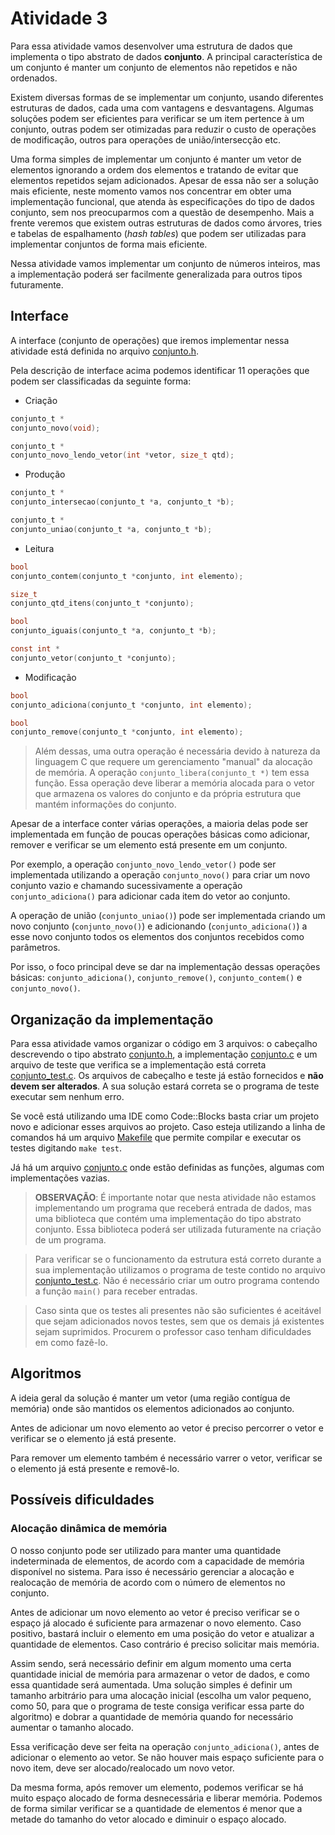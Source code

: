 # Atividade 3

Para essa atividade vamos desenvolver uma estrutura de dados que implementa o tipo abstrato de dados **conjunto**. A principal característica de um conjunto é manter um conjunto de elementos não repetidos e não ordenados.


Existem diversas formas de se implementar um conjunto, usando diferentes estruturas de dados, cada uma com vantagens e desvantagens. Algumas soluções podem ser eficientes para verificar se um item pertence à um conjunto, outras podem ser otimizadas para reduzir o custo de operações de modificação, outros para operações de união/intersecção etc.

Uma forma simples de implementar um conjunto é manter um vetor de elementos ignorando a ordem dos elementos e tratando de evitar que elementos repetidos sejam adicionados. Apesar de essa não ser a solução mais eficiente, neste momento vamos nos concentrar em obter uma implementação funcional, que atenda às especificações do tipo de dados conjunto, sem nos preocuparmos com a questão de desempenho. Mais a frente veremos que existem outras estruturas de dados como árvores, tries e tabelas de espalhamento (*hash tables*) que podem ser utilizadas para implementar conjuntos de forma mais eficiente.

Nessa atividade vamos implementar um conjunto de números inteiros, mas a implementação poderá ser facilmente generalizada para outros tipos futuramente.

## Interface

A interface (conjunto de operações) que iremos implementar nessa atividade está definida no arquivo [conjunto.h](./ed1_conjunto/conjunto.h).

Pela descrição de interface acima podemos identificar 11 operações que podem ser classificadas da seguinte forma:

- Criação

```C
conjunto_t *
conjunto_novo(void);

conjunto_t *
conjunto_novo_lendo_vetor(int *vetor, size_t qtd);
```

- Produção

```C
conjunto_t *
conjunto_intersecao(conjunto_t *a, conjunto_t *b);

conjunto_t *
conjunto_uniao(conjunto_t *a, conjunto_t *b);
```

- Leitura

```C
bool
conjunto_contem(conjunto_t *conjunto, int elemento);

size_t
conjunto_qtd_itens(conjunto_t *conjunto);

bool
conjunto_iguais(conjunto_t *a, conjunto_t *b);

const int *
conjunto_vetor(conjunto_t *conjunto);
```

- Modificação

```C
bool
conjunto_adiciona(conjunto_t *conjunto, int elemento);

bool
conjunto_remove(conjunto_t *conjunto, int elemento);
```

>Além dessas, uma outra operação é necessária devido à natureza da linguagem C que requere um gerenciamento "manual" da alocação de memória. A operação ``conjunto_libera(conjunto_t *)`` tem essa função. Essa operação deve liberar a memória alocada para o vetor que armazena os valores do conjunto e da própria estrutura que mantém informações do conjunto.

Apesar de a interface conter várias operações, a maioria delas pode ser implementada em função de poucas operações básicas como adicionar, remover e verificar se um elemento está presente em um conjunto.

Por exemplo, a operação ``conjunto_novo_lendo_vetor()`` pode ser implementada utilizando a operação ``conjunto_novo()`` para criar um novo conjunto vazio e chamando sucessivamente a operação ``conjunto_adiciona()`` para adicionar cada item do vetor ao conjunto.

A operação de união (``conjunto_uniao()``) pode ser implementada criando um novo conjunto (``conjunto_novo()``) e adicionando (``conjunto_adiciona()``) a esse novo conjunto todos os elementos dos conjuntos recebidos como parâmetros.

Por isso, o foco principal deve se dar na implementação dessas operações básicas: ``conjunto_adiciona()``, ``conjunto_remove()``, ``conjunto_contem()`` e ``conjunto_novo()``.


## Organização da implementação

Para essa atividade vamos organizar o código em 3 arquivos: o cabeçalho descrevendo o tipo abstrato [conjunto.h](./ed1_conjunto/conjunto.h), a implementação [conjunto.c](./ed1_conjunto/conjunto.c) e um arquivo de teste que verifica se a implementação está correta [conjunto_test.c](./ed1_conjunto/conjunto_test.c). Os arquivos de cabeçalho e teste já estão fornecidos e **não devem ser alterados**. A sua solução estará correta se o programa de teste executar sem nenhum erro.

Se você está utilizando uma IDE como Code::Blocks basta criar um projeto novo e adicionar esses arquivos ao projeto. Caso esteja utilizando a linha de comandos há um arquivo [Makefile](./ed1_conjunto/Makefile) que permite compilar e executar os testes digitando ``make test``.

Já há um arquivo [conjunto.c](./ed1_conjunto/conjunto.c) onde estão definidas as funções, algumas com implementações vazias.


>**OBSERVAÇÃO**: É importante notar que nesta atividade não estamos implementando um programa que receberá entrada de dados, mas uma biblioteca que contém uma implementação do tipo abstrato conjunto. Essa biblioteca poderá ser utilizada futuramente na criação de um programa.

> Para verificar se o funcionamento da estrutura está correto durante a sua implementação utilizamos o programa de teste contido no arquivo [conjunto_test.c](./ed1_conjunto/conjunto_test.c). Não é necessário criar um outro programa contendo a função ``main()`` para receber entradas.

> Caso sinta que os testes ali presentes não são suficientes é aceitável que sejam adicionados novos testes, sem que os demais já existentes sejam suprimidos. Procurem o professor caso tenham dificuldades em como fazê-lo.


## Algoritmos

A ideia geral da solução é manter um vetor (uma região contígua de memória) onde são mantidos os elementos adicionados ao conjunto.

Antes de adicionar um novo elemento ao vetor é preciso percorrer o vetor e verificar se o elemento já está presente.

Para remover um elemento também é necessário varrer o vetor, verificar se o elemento já está presente e removê-lo.



## Possíveis dificuldades


### Alocação dinâmica de memória

O nosso conjunto pode ser utilizado para manter uma quantidade indeterminada de elementos, de acordo com a capacidade de memória disponível no sistema. Para isso é necessário gerenciar a alocação e realocação de memória de acordo com o número de elementos no conjunto.

Antes de adicionar um novo elemento ao vetor é preciso verificar se o espaço já alocado é suficiente para armazenar o novo elemento. Caso positivo, bastará incluir o elemento em uma posição do vetor e atualizar a quantidade de elementos. Caso contrário é preciso solicitar mais memória.

Assim sendo, será necessário definir em algum momento uma certa quantidade inicial de memória para armazenar o vetor de dados, e como essa quantidade será aumentada. Uma solução simples é definir um tamanho arbitrário para uma alocação inicial (escolha um valor pequeno, como 50, para que o programa de teste consiga verificar essa parte do algoritmo) e dobrar a quantidade de memória quando for necessário aumentar o tamanho alocado.

Essa verificação deve ser feita na operação ``conjunto_adiciona()``, antes de adicionar o elemento ao vetor. Se não houver mais espaço suficiente para o novo item, deve ser alocado/realocado um novo vetor.

Da mesma forma, após remover um elemento, podemos verificar se há muito espaço alocado de forma desnecessária e liberar memória. Podemos de forma similar verificar se a quantidade de elementos é menor que a metade do tamanho do vetor alocado e diminuir o espaço alocado.
